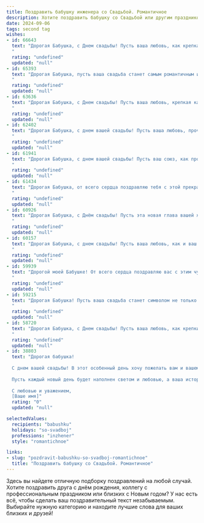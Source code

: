 ```yaml
---
title: Поздравить бабушку инженера со Свадьбой. Романтичное
description: Хотите поздравить бабушку со Свадьбой или другим праздником? Наш ИИ создаст незабываемое поздравление, а вы обязательно выделитесь среди других.  
date: 2024-09-06
tags: second tag
wishes:
- id: 66643
  text: "Дорогая Бабушка, с Днем свадьбы! Пусть ваша любовь, как крепкая инженерная конструкция, выдержит все испытания временем, и каждый день будет наполнен счастьем и нежностью!
  "
  rating: "undefined"
  updated: "null"
- id: 65393
  text: "Дорогая Бабушка, пусть ваша свадьба станет самым романтичным и счастливым событием в жизни! Желаем вам бесконечного счастья, любви и гармонии, которые будут греть ваши сердца долгие годы. Пусть ваш союз будет таким же крепким и надежным, как инженерные конструкции, которые вы создавали.
  "
  rating: "undefined"
  updated: "null"
- id: 63636
  text: "Дорогая Бабушка, с Днем свадьбы! Пусть ваша любовь, крепкая как сталь, которую вы, инженер по жизни, умеете создавать, будет источником радости и счастья на долгие годы!
  "
  rating: "undefined"
  updated: "null"
- id: 62402
  text: "Дорогая Бабушка, с днем вашей свадьбы! Пусть ваша любовь, прочная как инженерный проект, будет вечной, а жизнь вместе – яркой и наполненной счастьем.
  "
  rating: "undefined"
  updated: "null"
- id: 61941
  text: "Дорогая Бабушка, с днем вашей свадьбы! Пусть ваш союз, как прочный мост, построенный талантливыми руками инженера,  пройдет через все жизненные испытания и будет наполнен любовью, счастьем и нежностью на долгие годы.
  "
  rating: "undefined"
  updated: "null"
- id: 61434
  text: "Дорогая Бабушка, от всего сердца поздравляю тебя с этой прекрасной свадьбой! Ты, как изумительный инженер, построила свою жизнь на прочном фундаменте любви, и сегодня она процветает красочными цветами счастья. Желаю вам с дедушкой долгих лет любви, нежности и взаимного уважения. Пусть ваша семейная крепость всегда будет полна радости и тепла!
  "
  rating: "undefined"
  updated: "null"
- id: 60926
  text: "Дорогая Бабушка, с Днём свадьбы! Пусть эта новая глава вашей жизни будет наполнена любовью, счастьем и теплом! Ваша инженерная душа, безусловно, найдёт гениальные решения для создания идеального семейного очага. Желаю вам безграничного счастья и любви!
  "
  rating: "undefined"
  updated: "null"
- id: 60157
  text: "Дорогая Бабушка, с днем свадьбы! Пусть ваша любовь, как и ваш талант инженера, будет прочной, гармоничной и  всегда приносит радость. Желаю вам долгих лет счастливой жизни, наполненной любовью, теплотой и  радостью совместных свершений!
  "
  rating: "undefined"
  updated: "null"
- id: 59939
  text: "Дорогой моей Бабушке! От всего сердца поздравляю вас с этим чудесным днем! Пусть ваша свадьба станет не просто праздником, а началом новой, яркой главы в вашей жизни. Желаю вам, чтобы ваша любовь, крепкая и верная, словно стальной мост, построенный руками талантливого инженера, вела вас по жизни к счастью и благополучию.
  "
  rating: "undefined"
  updated: "null"
- id: 59215
  text: "Дорогая Бабушка! Пусть ваша свадьба станет символом не только вашей любви, но и вечного инженерного чуда, где душа и сердце соединяются в гармонии, а каждый день — это новая, прекрасная постройка вашего счастья!
  "
  rating: "undefined"
  updated: "null"
- id: 58720
  text: "Дорогая Бабушка, с Днем свадьбы! Пусть ваша любовь, как крепкий инженерный проект, будет прочной и долговечной, а семейное счастье - вдохновляющим результатом вашей совместной жизни.
  "
  rating: "undefined"
  updated: "null"
- id: 38803
  text: "Дорогая бабушка!
  
  С днем вашей свадьбы! В этот особенный день хочу пожелать вам и вашему избраннику безграничного счастья, понимания и нежности. Вы всегда были для нас примером силы и поддержки, как инженер строит надежные мосты, так и вы создали крепкие и теплые отношения, которые вдохновляют нас всех.
  
  Пусть каждый новый день будет наполнен светом и любовью, а ваша история будет продолжаться яркими страницами совместного счастья. Желаю вам здоровья, гармонии и нескончаемого романтического настроения.
  
  С любовью и уважением,
  [Ваше имя]"
  rating: "0"
  updated: "null"

selectedValues:
  recipients: "babushku"
  holidays: "so-svadboj"
  professions: "inzhener"
  style: "romantichnoe"

links:
- slug: "pozdravit-babushku-so-svadboj-romantichnoe"
  title: "Поздравить бабушку со Свадьбой. Романтичное"
---
```


Здесь вы найдете отличную подборку поздравлений на любой случай. 
Хотите поздравить друга с днём рождения, коллегу с профессиональным праздником или близких с Новым годом? У нас есть всё, чтобы сделать ваш поздравительный текст незабываемым. Выбирайте нужную категорию и находите лучшие слова для ваших близких и друзей!
